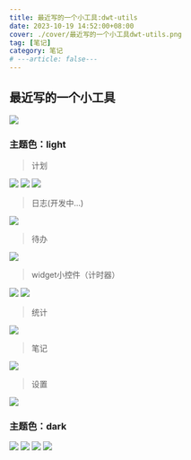 ```yaml
---
title: 最近写的一个小工具:dwt-utils
date: 2023-10-19 14:52:00+08:00
cover: ./cover/最近写的一个小工具dwt-utils.png
tag: [笔记]
category: 笔记
# ---article: false---
---
```


## 最近写的一个小工具

![](./cover/最近写的一个小工具dwt-utils.png)

### 主题色：light

> 计划

![](./images/2023-10-19-19-14-18.png)
![](./images/2023-10-19-19-14-46.png)
![](./images/2023-10-19-19-22-09.png)

> 日志(开发中...)

![](./images/2023-10-19-19-16-02.png)

> 待办

![](./images/2023-10-19-19-23-37.png)

> widget小控件（计时器）

![](./images/2023-10-19-19-17-38.png)
![](./images/2023-10-19-19-18-07.png)

> 统计

![](./images/2023-10-19-19-18-41.png)

> 笔记

![](./images/2023-10-19-19-18-51.png)

> 设置

![](./images/2023-10-19-19-19-04.png)

### 主题色：dark

![](./images/2023-10-19-19-13-59.png)
![](./images/2023-10-19-19-16-20.png)
![](./images/2023-10-19-19-18-27.png)
![](./images/2023-10-19-19-16-37.png)
